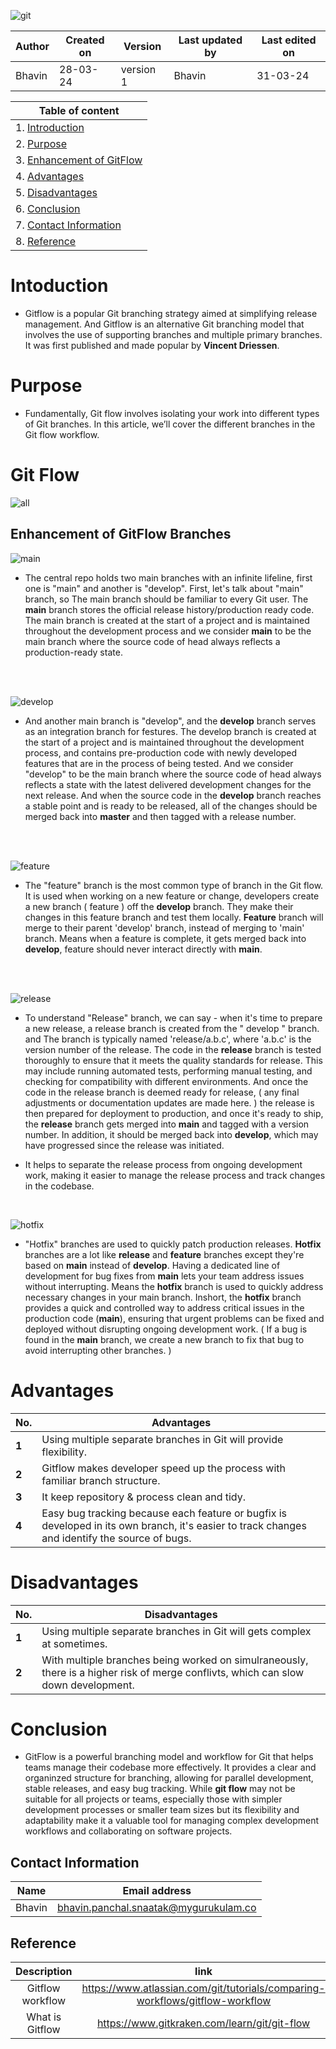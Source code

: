 
![git](https://github.com/Bhavin9969/snaatak_2_md_file/assets/164474264/67aa546c-4643-43ef-8f13-73f8581e1883)

| Author | Created on | Version | Last updated by | Last edited on |
| ------ | ---------- | ------- | --------------- | -------------- |
| Bhavin    | 28-03-24   | version 1 | Bhavin         | 31-03-24       |

| Table of content|
| --------------- |
| 1. [Introduction](#intoduction)
| 2. [Purpose](#purpose)
| 3. [Enhancement of GitFlow](#enhancement-of-gitflow)
| 4. [Advantages](#advantages)
| 5. [Disadvantages](#disadvantages)
| 6. [Conclusion](#conclusion)
| 7. [Contact Information](#contact-information)
| 8. [Reference](#reference)

# Intoduction

- Gitflow is a popular Git branching strategy aimed at simplifying release management. And Gitflow is an alternative Git branching model that involves the use of supporting branches and multiple primary branches. It was first published and made popular by **Vincent Driessen**.

# Purpose

- Fundamentally, Git flow involves isolating your work into different types of Git branches. In this article, we’ll cover the different branches in the Git flow workflow.

# Git Flow

![all](https://github.com/Bhavin9969/snaatak_2_md_file/assets/164474264/1c265178-1789-469f-8007-c65136478c5f)

## Enhancement of GitFlow Branches
    
![main](https://github.com/Bhavin9969/snaatak_2_md_file/assets/164474264/78beda67-d68c-47dc-b5ed-0e9f35641ddb)


- The central repo holds two main branches with an infinite lifeline, first one is "main" and another is "develop". First, let's talk about "main" branch, so The main branch should be familiar to every Git user. The **main** branch stores the official release history/production ready code. The main branch is created at the start of a project and is maintained throughout the development process and we consider **main** to be the main branch where the source code of head always reflects a production-ready state.
<br>
<br>

![develop](https://github.com/Bhavin9969/snaatak_2_md_file/assets/164474264/c4317f64-9b64-4fd8-8826-1f64ed535328)


- And another main branch is "develop", and the **develop** branch serves as an integration branch for festures. The develop branch is created at the start of a project and is maintained throughout the development process, and contains pre-production code with newly developed features that are in the process of being tested. And we consider "develop" to be the main branch where the source code of head always reflects a state with the latest delivered development changes for the next release. And when the source code in the **develop** branch reaches a stable point and is ready to be released, all of the changes should be merged back into **master** and then tagged with a release number.
<br>
<br>

![feature](https://github.com/Bhavin9969/snaatak_2_md_file/assets/164474264/81a10d79-6e1f-4c87-a034-cf90915361a4)


- The "feature" branch is the most common type of branch in the Git flow. It is used when working on a new feature or change, developers create a new branch ( feature ) off the **develop** branch. They make their changes in this feature branch and test them locally. **Feature** branch will merge to their parent 'develop' branch, instead of merging to 'main' branch. Means when a feature is complete, it gets merged back into **develop**, feature should never interact directly with **main**.
<br>
<br>

![release](https://github.com/Bhavin9969/snaatak_2_md_file/assets/164474264/271f6c6e-eee5-44ec-b904-454320d7d096)

- To understand "Release" branch, we can say - when it's time to prepare a new release, a release branch is created from the " develop " branch. and The branch is typically named 'release/a.b.c', where 'a.b.c' is the version number of the release. The code in the **release** branch is tested thoroughly to ensure that it meets the quality standards for release. This may include running automated tests, performing manual testing, and checking for compatibility with different environments. And once the code in the release branch is deemed ready for release, ( any final adjustments or documentation updates are made here. ) the release is then prepared for deployment to production, and once it's ready to ship, the **release** branch gets merged into **main** and tagged with a version number. In addition, it should be merged back into **develop**, which may have progressed since the release was initiated.

- It helps to separate the release process from ongoing development work, making it easier to manage the release process and track changes in the codebase.
<br>

![hotfix](https://github.com/Bhavin9969/snaatak_2_md_file/assets/164474264/9084b97d-724f-4fc6-b992-f53013a5a2a9)

- "Hotfix" branches are used to quickly patch production releases. **Hotfix** branches are a lot like **release** and **feature** branches except they're based on **main** instead of **develop**. Having a dedicated line of development for bug fixes from **main** lets your team address issues without interrupting. Means the **hotfix** branch is used to quickly address necessary changes in your main branch. Inshort, the **hotfix** branch provides a quick and controlled way to address critical issues in the production code (**main**), ensuring that urgent problems can be fixed and deployed without disrupting ongoing development work. ( If a bug is found in the **main** branch, we create a new branch to fix that bug to avoid interrupting other branches. )



# Advantages
| No.                   | Advantages                                                                                                     |
|---------------------------|-----------------------------------------------------------------------------------------------------------------|
| **1** | Using multiple separate branches in Git will provide flexibility. |
| **2** | Gitflow makes developer speed up the process with familiar branch structure. |
| **3** | It keep repository & process clean and tidy. |
| **4** | Easy bug tracking because each feature or bugfix is developed in its own branch, it's easier to track changes and identify the source of bugs. |

# Disadvantages
| No.                   | Disadvantages                                                                                                     |
|---------------------------|-----------------------------------------------------------------------------------------------------------------|
| **1** | Using multiple separate branches in Git will gets complex at sometimes. |
| **2** | With multiple branches being worked on simulraneously, there is a higher risk of merge conflivts, which can slow down development. |

# Conclusion


- GitFlow is a powerful branching model and workflow for Git that helps teams manage their codebase more effectively. It provides a clear and organinzed structure for branching, allowing for parallel development, stable releases, and easy bug tracking. While **git flow** may not be suitable for all projects or teams, especially those with simpler development processes or smaller team sizes but its flexibility and adaptability make it a valuable tool for managing complex development workflows and collaborating on software projects.

## Contact Information
|Name	|Email address |
| --------------- | -------------- |
|Bhavin|	[bhavin.panchal.snaatak@mygurukulam.co](https://www.gmail.com/)|

## Reference
|Description	|link|
| :---------------: | :--------------: |
| Gitflow workflow | https://www.atlassian.com/git/tutorials/comparing-workflows/gitflow-workflow |
| What is Gitflow | https://www.gitkraken.com/learn/git/git-flow |

